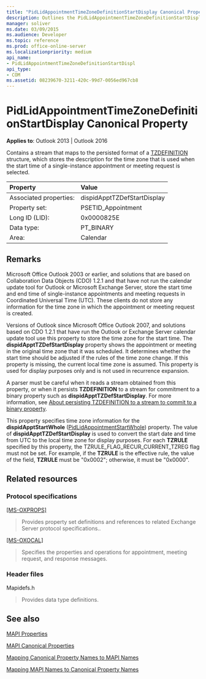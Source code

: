 ```yaml
---
title: "PidLidAppointmentTimeZoneDefinitionStartDisplay Canonical Property"
description: Outlines the PidLidAppointmentTimeZoneDefinitionStartDisplay canonical property, which contains a stream that maps to the persisted format of a structure.
manager: soliver
ms.date: 03/09/2015
ms.audience: Developer
ms.topic: reference
ms.prod: office-online-server
ms.localizationpriority: medium
api_name:
- PidLidAppointmentTimeZoneDefinitionStartDispl
api_type:
- COM
ms.assetid: 08239670-3211-420c-99d7-0056ed967cb8
---
```


# PidLidAppointmentTimeZoneDefinitionStartDisplay Canonical Property

  
  
**Applies to**: Outlook 2013 | Outlook 2016 
  
Contains a stream that maps to the persisted format of a [TZDEFINITION](https://msdn.microsoft.com/library/0ae21571-2299-6407-807c-428668bb6798%28Office.15%29.aspx) structure, which stores the description for the time zone that is used when the start time of a single-instance appointment or meeting request is selected. 
  
|Property|Value|
|:-----|:-----|
|Associated properties:  <br/> |dispidApptTZDefStartDisplay  <br/> |
|Property set:  <br/> |PSETID_Appointment  <br/> |
|Long ID (LID):  <br/> |0x0000825E  <br/> |
|Data type:  <br/> |PT_BINARY  <br/> |
|Area:  <br/> |Calendar  <br/> |
   
## Remarks

Microsoft Office Outlook 2003 or earlier, and solutions that are based on Collaboration Data Objects (CDO) 1.2.1 and that have not run the calendar update tool for Outlook or Microsoft Exchange Server, store the start time and end time of single-instance appointments and meeting requests in Coordinated Universal Time (UTC). These clients do not store any information for the time zone in which the appointment or meeting request is created.
  
Versions of Outlook since Microsoft Office Outlook 2007, and solutions based on CDO 1.2.1 that have run the Outlook or Exchange Server calendar update tool use this property to store the time zone for the start time. The **dispidApptTZDefStartDisplay** property shows the appointment or meeting in the original time zone that it was scheduled. It determines whether the start time should be adjusted if the rules of the time zone change. If this property is missing, the current local time zone is assumed. This property is used for display purposes only and is not used in recurrence expansion. 
  
A parser must be careful when it reads a stream obtained from this property, or when it persists **TZDEFINITION** to a stream for commitment to a binary property such as **dispidApptTZDefStartDisplay**. For more information, see [About persisting TZDEFINITION to a stream to commit to a binary property](https://msdn.microsoft.com/library/0dec535d-d48f-39a5-97d5-0bd109134b3b%28Office.15%29.aspx).
  
This property specifies time zone information for the **dispidApptStartWhole** ([PidLidAppointmentStartWhole](pidlidappointmentstartwhole-canonical-property.md)) property. The value of **dispidApptTZDefStartDisplay** is used to convert the start date and time from UTC to the local time zone for display purposes. For each **TZRULE** specified by this property, the TZRULE_FLAG_RECUR_CURRENT_TZREG flag must not be set. For example, if the **TZRULE** is the effective rule, the value of the field, **TZRULE** must be "0x0002"; otherwise, it must be "0x0000". 
  
## Related resources

### Protocol specifications

[[MS-OXPROPS]](https://msdn.microsoft.com/library/f6ab1613-aefe-447d-a49c-18217230b148%28Office.15%29.aspx)
  
> Provides property set definitions and references to related Exchange Server protocol specifications..
    
[[MS-OXOCAL]](https://msdn.microsoft.com/library/09861fde-c8e4-4028-9346-e7c214cfdba1%28Office.15%29.aspx)
  
> Specifies the properties and operations for appointment, meeting request, and response messages.
    
### Header files

Mapidefs.h
  
> Provides data type definitions.
    
## See also



[MAPI Properties](mapi-properties.md)
  
[MAPI Canonical Properties](mapi-canonical-properties.md)
  
[Mapping Canonical Property Names to MAPI Names](mapping-canonical-property-names-to-mapi-names.md)
  
[Mapping MAPI Names to Canonical Property Names](mapping-mapi-names-to-canonical-property-names.md)

